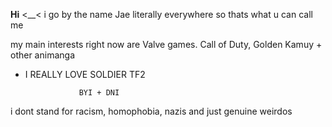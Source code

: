 
**Hi** <__< i go by the name Jae literally everywhere so thats what u can call me  

my main interests right now are Valve games. Call of Duty, Golden Kamuy + other animanga
 -   I REALLY LOVE SOLDIER TF2             

                     BYI + DNI
i dont stand for racism, homophobia, nazis and just genuine weirdos 
   

